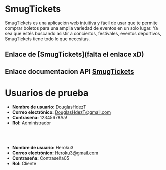 # SmugTickets
SmugTickets es una aplicación web intuitiva y fácil de usar que te permite comprar boletos para una amplia variedad de eventos en un solo lugar. Ya sea que estés buscando asistir a conciertos, festivales, eventos deportivos, SmugTickets tiene todo lo que necesitas.

## Enlace de [SmugTickets](falta el enlace xD)

## Enlace documentacion API [SmugTickets](https://documenter.getpostman.com/view/20859166/2s93zE3L2K)

# Usuarios de prueba

- **Nombre de usuario:** DouglasHdezT
- **Correo electrónico:** DouglasHdezT@gmail.com
- **Contraseña:** 12345678Aa! 
- **Rol:** Administrador
<br>
<br>

- **Nombre de usuario:** Heroku3
- **Correo electrónico:** Heroku3@gmail.com
- **Contraseña:** Contraseña05
- **Rol:** Cliente
